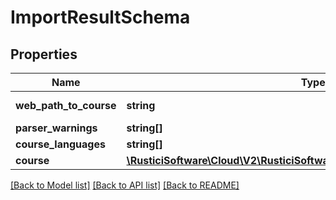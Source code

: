 # ImportResultSchema

## Properties
Name | Type | Description | Notes
------------ | ------------- | ------------- | -------------
**web_path_to_course** | **string** | web path to this course | [optional] 
**parser_warnings** | **string[]** |  | [optional] 
**course_languages** | **string[]** |  | [optional] 
**course** | [**\RusticiSoftware\Cloud\V2\RusticiSoftware\Cloud\V2\Model\CourseSchema**](CourseSchema.md) |  | [optional] 

[[Back to Model list]](../README.md#documentation-for-models) [[Back to API list]](../README.md#documentation-for-api-endpoints) [[Back to README]](../README.md)


